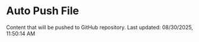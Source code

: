 # Auto Push File

Content that will be pushed to GitHub repository.
Last updated: 08/30/2025, 11:50:14 AM